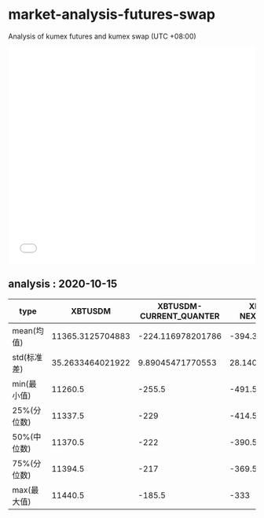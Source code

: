 # market-analysis-futures-swap
Analysis of kumex futures and kumex swap (UTC +08:00)

<iframe width="100%" height="440" src="./data.html" frameborder="no" border="0" scrolling="no"></iframe>

## analysis : 2020-10-15

type|XBTUSDM|XBTUSDM-CURRENT_QUANTER|XBTUSDM-NEXT_QUANTER|
---|---|---|---
mean(均值) | 11365.3125704883 | -224.116978201786 | -394.314252962819
std(标准差) | 35.2633464021922 | 9.89045471770553 | 28.1409716975601
min(最小值) | 11260.5 | -255.5 | -491.5
25%(分位数) | 11337.5 | -229 | -414.5
50%(中位数) | 11370.5 | -222 | -390.5
75%(分位数) | 11394.5 | -217 | -369.5
max(最大值) | 11440.5 | -185.5 | -333
